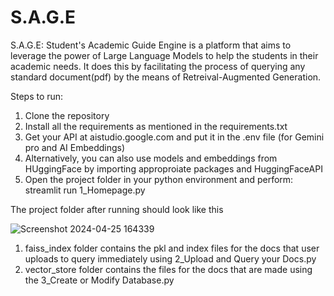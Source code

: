 # S.A.G.E
S.A.G.E: Student's Academic Guide Engine is a platform that aims to leverage the power of
Large Language Models to help the students in their academic needs. It does this by facilitating
the process of querying any standard document(pdf) by the means of Retreival-Augmented Generation.

Steps to run:
1) Clone the repository
2) Install all the requirements as mentioned in the requirements.txt
3) Get your API at aistudio.google.com and put it in the .env file (for Gemini pro and AI Embeddings)
4) Alternatively, you can also use models and embeddings from HUggingFace by importing approproiate packages and HuggingFaceAPI
5) Open the project folder in your python environment and perform: streamlit run 1_Homepage.py

The project folder after running should look like this

![Screenshot 2024-04-25 164339](https://github.com/pks716/S.A.G.E/assets/95905067/31703e19-97c1-4f04-bb19-5a5e9af4a7c2)
1) faiss_index folder contains the pkl and index files for the docs that user uploads to query immediately using 2_Upload and Query your Docs.py
2) vector_store folder contains the files for the docs that are made using the 3_Create or Modify Database.py
